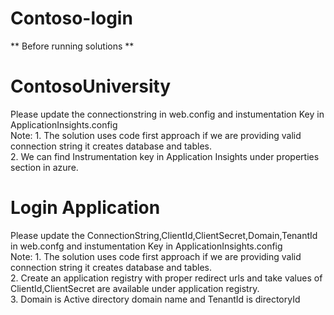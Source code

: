 # Contoso-login

** Before running solutions **
# ContosoUniversity
 Please update the connectionstring in web.config and instumentation Key in ApplicationInsights.config
 <br />
 Note: 1. The solution uses code first approach if we are providing valid connection string it creates database and tables.<br />
      2. We can find Instrumentation key in Application Insights under properties section in azure.<br />    
# Login Application
 Please update the ConnectionString,ClientId,ClientSecret,Domain,TenantId in web.confg and instumentation Key in ApplicationInsights.config 
 <br />
 Note: 1. The solution uses code first approach if we are providing valid connection string it creates database and tables.<br />
       2. Create an application registry with proper redirect urls and take values of ClientId,ClientSecret are available under application           registry.<br />
       3. Domain is Active directory domain name and TenantId is directoryId
